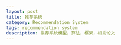 ```yaml
---
layout: post
title: 推荐系统
category: Recommendation System
tags: recommendation system
description: 推荐系统模型，算法，框架，相关论文
---
```



